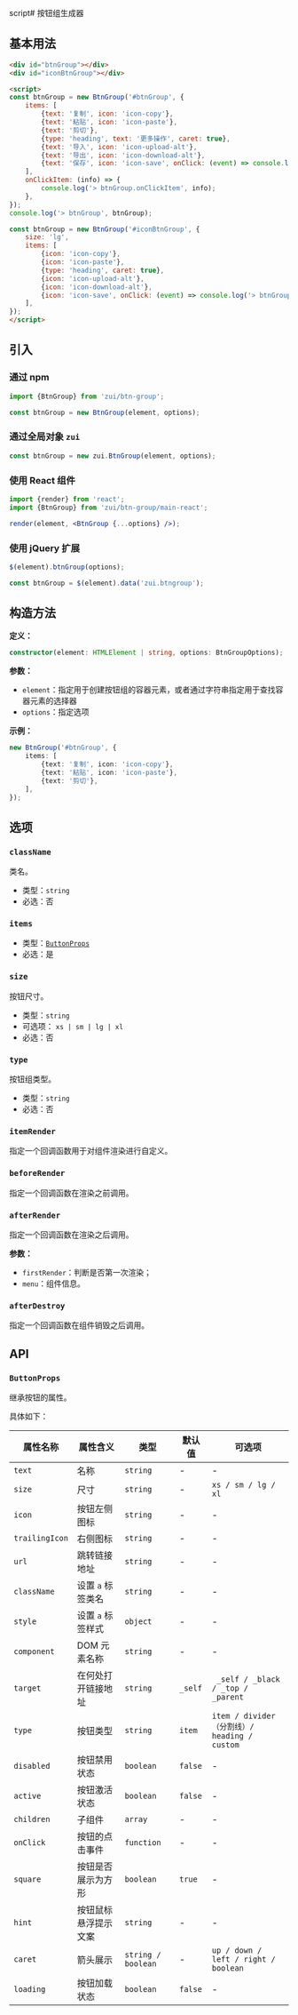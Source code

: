 script# 按钮组生成器

## 基本用法

<Example class="col gap-2">
  <div id="btnGroup"></div>
  <div id="iconBtnGroup"></div>
</Example>

```html
<div id="btnGroup"></div>
<div id="iconBtnGroup"></div>

<script>
const btnGroup = new BtnGroup('#btnGroup', {
    items: [
        {text: '复制', icon: 'icon-copy'},
        {text: '粘贴', icon: 'icon-paste'},
        {text: '剪切'},
        {type: 'heading', text: '更多操作', caret: true},
        {text: '导入', icon: 'icon-upload-alt'},
        {text: '导出', icon: 'icon-download-alt'},
        {text: '保存', icon: 'icon-save', onClick: (event) => console.log('> btnGroupItem.clicked', event)},
    ],
    onClickItem: (info) => {
        console.log('> btnGroup.onClickItem', info);
    },
});
console.log('> btnGroup', btnGroup);

const btnGroup = new BtnGroup('#iconBtnGroup', {
    size: 'lg',
    items: [
        {icon: 'icon-copy'},
        {icon: 'icon-paste'},
        {type: 'heading', caret: true},
        {icon: 'icon-upload-alt'},
        {icon: 'icon-download-alt'},
        {icon: 'icon-save', onClick: (event) => console.log('> btnGroupItem.clicked', event)},
    ],
});
</script>
```

## 引入

### 通过 npm

```js
import {BtnGroup} from 'zui/btn-group';

const btnGroup = new BtnGroup(element, options);
```

### 通过全局对象 `zui`

```js
const btnGroup = new zui.BtnGroup(element, options);
```

### 使用 React 组件

```jsx
import {render} from 'react';
import {BtnGroup} from 'zui/btn-group/main-react';

render(element, <BtnGroup {...options} />);
```

### 使用 jQuery 扩展

```js
$(element).btnGroup(options);

const btnGroup = $(element).data('zui.btngroup');
```

## 构造方法

**定义：**

```ts
constructor(element: HTMLElement | string, options: BtnGroupOptions);
```

**参数：**

* `element`：指定用于创建按钮组的容器元素，或者通过字符串指定用于查找容器元素的选择器
* `options`：指定选项

**示例：**

```ts
new BtnGroup('#btnGroup', {
    items: [
        {text: '复制', icon: 'icon-copy'},
        {text: '粘贴', icon: 'icon-paste'},
        {text: '剪切'},
    ],
});
```

## 选项

### `className`

类名。

* 类型：`string`
* 必选：否

### `items`

* 类型：<code>[ButtonProps](#buttonprops) </code>
* 必选：是

### `size`

按钮尺寸。

* 类型：`string`
* 可选项： `xs | sm | lg | xl`
* 必选：否

### `type`

按钮组类型。

* 类型：`string`
* 必选：否

### `itemRender`

指定一个回调函数用于对组件渲染进行自定义。

### `beforeRender`

指定一个回调函数在渲染之前调用。

### `afterRender`

指定一个回调函数在渲染之后调用。

**参数：**

* `firstRender`：判断是否第一次渲染；
* `menu`：组件信息。

### `afterDestroy`

指定一个回调函数在组件销毁之后调用。

## API

### `ButtonProps`

继承按钮的属性。

具体如下：

| 属性名称      | 属性含义                   | 类型       | 默认值 | 可选项 |
| ------------ | ------------------------- | ---------- | ----- | ----- |
| `text`       | 名称                       | `string`  |  - | - |
| `size`       | 尺寸                       | `string`  |  - | `xs / sm / lg / xl` |
| `icon`       | 按钮左侧图标                | `string`  | -  | - | 
| `trailingIcon` | 右侧图标                 | `string`  | -  | - | 
| `url`        | 跳转链接地址               | `string`  |  - | - |
| `className`  | 设置 `a` 标签类名          | `string`  |  - | - |
| `style`      | 设置 `a` 标签样式          | `object`  |  - | - |
| `component`  | DOM 元素名称               | `string`  |  - | - |
| `target`     | 在何处打开链接地址          | `string`  | `_self` | ` _self / _black / _top / _parent` |
| `type`       | 按钮类型                 | `string`  | `item`  | `item / divider （分割线）/ heading / custom` |
| `disabled`   | 按钮禁用状态              | `boolean` | `false` | - |
| `active`     | 按钮激活状态              | `boolean` | `false` | - |
| `children`   | 子组件                     | `array`  | -  |  - |
| `onClick`    | 按钮的点击事件              | `function` | -  | -  |
| `square`     | 按钮是否展示为方形          | `boolean` | `true` | - |
| `hint`       | 按钮鼠标悬浮提示文案        | `string` | - | - |
| `caret`      | 箭头展示                   | `string / boolean`  |  - | `up / down / left / right / boolean` |
| `loading`    | 按钮加载状态                | `boolean` | `false` | - |

<script>
export default {
    mounted() {
        onZUIReady(() => {
            const btnGroup = new zui.BtnGroup('#btnGroup', {
                items: [
                    {text: '复制', icon: 'icon-copy'},
                    {text: '粘贴', icon: 'icon-paste'},
                    {text: '剪切'},
                    {type: 'heading', text: '更多操作', caret: true, children: [
                        {text: '复制', icon: 'icon-copy'},
                    ]},
                    {text: '导入', icon: 'icon-upload-alt'},
                    {text: '导出', icon: 'icon-download-alt'},
                    {text: '保存', icon: 'icon-save', onClick: (event) => console.log('> btnGroupItem.clicked', event)},
                ],
                onClickItem: (info) => {
                    console.log('> btnGroup.onClickItem', info);
                },
            });
            console.log('> btnGroup', btnGroup);
            const iconBtnGroup = new zui.BtnGroup('#iconBtnGroup', {
                size: 'lg',
                items: [
                    {icon: 'icon-copy'},
                    {icon: 'icon-paste'},
                    {icon: 'icon-upload-alt'},
                    {icon: 'icon-download-alt'},
                    {icon: 'icon-save', onClick: (event) => console.log('> btnGroupItem.clicked', event)},
                ],
            });
        });
    },
};
</script>

